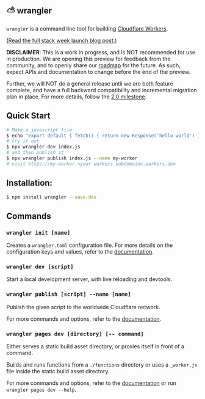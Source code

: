 ## ⛅️ wrangler

`wrangler` is a command line tool for building [Cloudflare Workers](https://workers.cloudflare.com/).

[(Read the full stack week launch blog post.)](https://blog.cloudflare.com/wrangler-v2-beta/)

**DISCLAIMER**: This is a work in progress, and is NOT recommended for use in production. We are opening this preview for feedback from the community, and to openly share our [roadmap](https://github.com/cloudflare/wrangler2/milestones) for the future. As such, expect APIs and documentation to change before the end of the preview.

Further, we will NOT do a general release until we are both feature complete, and have a full backward compatibility and incremental migration plan in place. For more details, follow the [2.0 milestone](https://github.com/cloudflare/wrangler2/milestone/1).

## Quick Start

```bash
# Make a javascript file
$ echo "export default { fetch() { return new Response('hello world') } }" > index.js
# try it out
$ npx wrangler dev index.js
# and then publish it
$ npx wrangler publish index.js --name my-worker
# visit https://my-worker.<your workers subdomain>.workers.dev
```

## Installation:

```bash
$ npm install wrangler --save-dev
```

## Commands

### `wrangler init [name]`

Creates a `wrangler.toml` configuration file. For more details on the configuration keys and values, refer to the [documentation](https://developers.cloudflare.com/workers/cli-wrangler/configuration).

### `wrangler dev [script]`

Start a local development server, with live reloading and devtools.

### `wrangler publish [script] --name [name]`

Publish the given script to the worldwide Cloudflare network.

For more commands and options, refer to the [documentation](https://developers.cloudflare.com/workers/cli-wrangler/commands).

### `wrangler pages dev [directory] [-- command]`

Either serves a static build asset directory, or proxies itself in front of a command.

Builds and runs functions from a `./functions` directory or uses a `_worker.js` file inside the static build asset directory.

For more commands and options, refer to the [documentation](https://developers.cloudflare.com/pages/platform/functions#develop-and-preview-locally) or run `wrangler pages dev --help`.
